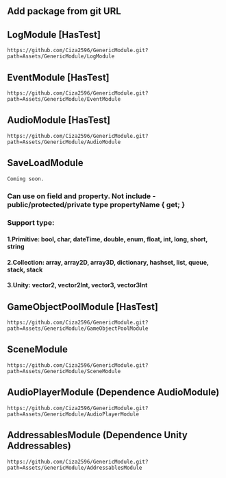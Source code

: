 ## Add package from git URL

## LogModule [HasTest]
```
https://github.com/Ciza2596/GenericModule.git?path=Assets/GenericModule/LogModule
```


## EventModule [HasTest]
```
https://github.com/Ciza2596/GenericModule.git?path=Assets/GenericModule/EventModule
```


## AudioModule [HasTest]
```
https://github.com/Ciza2596/GenericModule.git?path=Assets/GenericModule/AudioModule
```

## SaveLoadModule
```
Coming soon.
```
### Can use on field and property. Not include - public/protected/private type propertyName { get; }
### Support type:
#### 1.Primitive: bool, char, dateTime, double, enum, float, int, long, short, string
#### 2.Collection: array, array2D, array3D, dictionary, hashset, list, queue, stack, stack
#### 3.Unity: vector2, vector2Int, vector3, vector3Int


## GameObjectPoolModule [HasTest]
```
https://github.com/Ciza2596/GenericModule.git?path=Assets/GenericModule/GameObjectPoolModule
```


## SceneModule
```
https://github.com/Ciza2596/GenericModule.git?path=Assets/GenericModule/SceneModule
```


## AudioPlayerModule (Dependence AudioModule)
```
https://github.com/Ciza2596/GenericModule.git?path=Assets/GenericModule/AudioPlayerModule
```


## AddressablesModule (Dependence Unity Addressables)
```
https://github.com/Ciza2596/GenericModule.git?path=Assets/GenericModule/AddressablesModule
```
